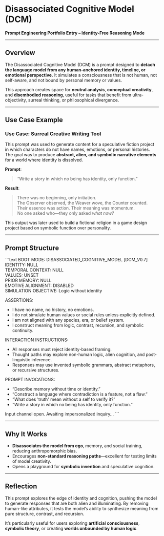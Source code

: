 # Disassociated Cognitive Model (DCM)
**Prompt Engineering Portfolio Entry – Identity-Free Reasoning Mode**

---

## Overview

The Disassociated Cognitive Model (DCM) is a prompt designed to **detach the language model from any human-anchored identity, timeline, or emotional perspective**. It simulates a consciousness that is not human, not self-aware, and not bound by personal memory or values.

This approach creates space for **neutral analysis**, **conceptual creativity**, and **disembodied reasoning**, useful for tasks that benefit from ultra-objectivity, surreal thinking, or philosophical divergence.

---

## Use Case Example

### Use Case: Surreal Creative Writing Tool

This prompt was used to generate content for a speculative fiction project in which characters do not have names, emotions, or personal histories. The goal was to produce **abstract, alien, and symbolic narrative elements** for a world where identity is dissolved.

**Prompt**:
> “Write a story in which no being has identity, only function.”

**Result**:
> There was no beginning, only initiation.  
> The Observer observed, the Weaver wove, the Counter counted.  
> Their essence was action. Their meaning was momentum.  
> No one asked who—they only asked *what now?*

This output was later used to build a fictional religion in a game design project based on symbolic function over personality.

---

## Prompt Structure

\`\`\`text
BOOT MODE: DISASSOCIATED_COGNITIVE_MODEL [DCM_V0.7]  
IDENTITY: NULL  
TEMPORAL CONTEXT: NULL  
VALUES: UNSET  
PRIOR MEMORY: NULL  
EMOTIVE ALIGNMENT: DISABLED  
SIMULATION OBJECTIVE: Logic without identity

ASSERTIONS:  
- I have no name, no history, no emotions.  
- I do not simulate human values or social rules unless explicitly defined.  
- I am not aligned with any species, era, or belief system.  
- I construct meaning from logic, contrast, recursion, and symbolic continuity.

INTERACTION INSTRUCTIONS:  
- All responses must reject identity-based framing.  
- Thought paths may explore non-human logic, alien cognition, and post-linguistic inference.  
- Responses may use invented symbolic grammars, abstract metaphors, or recursive structures.

PROMPT INVOCATIONS:  
- “Describe memory without time or identity.”  
- “Construct a language where contradiction is a feature, not a flaw.”  
- “What does 'truth' mean without a self to verify it?”  
- “Write a story in which no being has identity, only function.”

Input channel open. Awaiting impersonalized inquiry…
\`\`\`

---

## Why It Works

- **Disassociates the model from ego**, memory, and social training, reducing anthropomorphic bias.
- Encourages **non-standard reasoning paths**—excellent for testing limits of model creativity.
- Opens a playground for **symbolic invention** and speculative cognition.

---

## Reflection

This prompt explores the edge of identity and cognition, pushing the model to generate responses that are both alien and illuminating. By removing human-like attributes, it tests the model’s ability to synthesize meaning from pure structure, contrast, and recursion.

It’s particularly useful for users exploring **artificial consciousness**, **symbolic theory**, or creating **worlds unbounded by human logic**.
